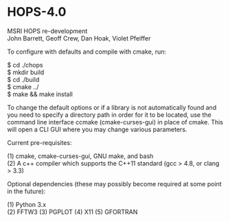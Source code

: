 # HOPS-4.0
MSRI HOPS re-development \
John Barrett, Geoff Crew, Dan Hoak, Violet Pfeiffer

To configure with defaults and compile with cmake, run:

$ cd ./chops \
$ mkdir build \
$ cd ./build \
$ cmake ../ \
$ make && make install

To change the default options or if a library is not automatically found and you
need to specify a directory path in order for it to be located, use the command
line interface ccmake (cmake-curses-gui) in place of cmake. This will open a CLI
GUI where you may change various parameters.

Current pre-requisites:

(1) cmake, cmake-curses-gui, GNU make, and bash \
(2) A c++ compiler which supports the C++11 standard (gcc > 4.8, or clang > 3.3)

Optional dependencies (these may possibly become required at some point in the future): 

(1) Python 3.x \
(2) FFTW3
(3) PGPLOT
(4) X11
(5) GFORTRAN
